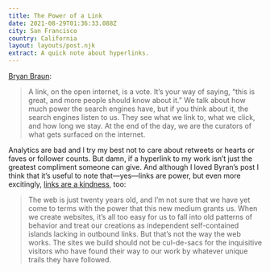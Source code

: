 ```yaml
---
title: The Power of a Link
date: 2021-08-29T01:36:33.088Z
city: San Francisco
country: California
layout: layouts/post.njk
extract: A quick note about hyperlinks.
---
```


[Bryan Braun](https://www.bryanbraun.com/2020/10/03/the-power-of-a-link/):

> A link, on the open internet, is a vote. It’s your way of saying, “this is great, and more people should know about it.” We talk about how much power the search engines have, but if you think about it, the search engines listen to us. They see what we link to, what we click, and how long we stay. At the end of the day, we are the curators of what gets surfaced on the internet.

Analytics are bad and I try my best not to care about retweets or hearts or faves or follower counts. But damn, if a hyperlink to my work isn’t just the greatest compliment someone can give. And although I loved Byran’s post I think that it’s useful to note that—yes—links are power, but even more excitingly, [links are a kindness](https://alwaysreadthemanual.com/read/issues/3/jeremy-keith/article.html), too:

> The web is just twenty years old, and I’m not sure that we have yet come to terms with the power that this new medium grants us. When we create websites, it’s all too easy for us to fall into old patterns of behavior and treat our creations as independent self-contained islands lacking in outbound links. But that’s not the way the web works. The sites we build should not be cul-de-sacs for the inquisitive visitors who have found their way to our work by whatever unique trails they have followed.
